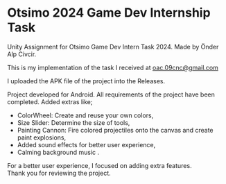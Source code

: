 # Otsimo 2024 Game Dev Internship Task
Unity Assignment for Otsimo Game Dev Intern Task 2024. Made by Önder Alp Civcir.

This is my implementation of the task I received at oac.09cnc@gmail.com

I uploaded the APK file of the project into the Releases.

Project developed for Android. All requirements of the project have been completed. Added extras like;
<ul>
<li> ColorWheel: Create and reuse your own colors, </li>
<li> Size Slider: Determine the size of tools, </li>
<li> Painting Cannon: Fire colored projectiles onto the canvas and create paint explosions, </li>
<li> Added sound effects for better user experience, </li>
<li> Calming background music .</li>
</ul>

For a better user experience, I focused on adding extra features. <br/>
Thank you for reviewing the project.
